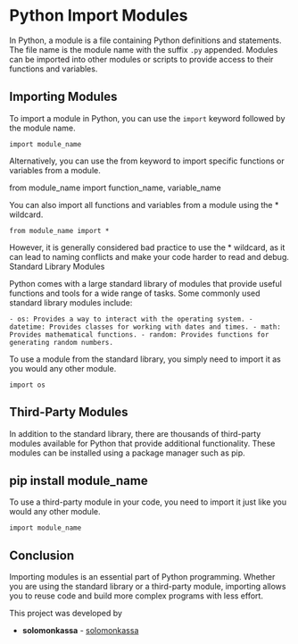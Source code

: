# Python Import Modules

In Python, a module is a file containing Python definitions and statements. The file name is the module name with the suffix `.py` appended. Modules can be imported into other modules or scripts to provide access to their functions and variables.

## Importing Modules

To import a module in Python, you can use the `import` keyword followed by the module name.


``import module_name``

Alternatively, you can use the from keyword to import specific functions or variables from a module.


from module_name import function_name, variable_name

You can also import all functions and variables from a module using the * wildcard.


``from module_name import *``

However, it is generally considered bad practice to use the * wildcard, as it can lead to naming conflicts and make your code harder to read and debug.
Standard Library Modules

Python comes with a large standard library of modules that provide useful functions and tools for a wide range of tasks. Some commonly used standard library modules include:

   ``- os: Provides a way to interact with the operating system.
     - datetime: Provides classes for working with dates and times.
     - math: Provides mathematical functions.
     - random: Provides functions for generating random numbers.``

To use a module from the standard library, you simply need to import it as you would any other module.


``import os``

## Third-Party Modules

In addition to the standard library, there are thousands of third-party modules available for Python that provide additional functionality. These modules can be installed using a package manager such as pip.


## pip install module_name

To use a third-party module in your code, you need to import it just like you would any other module.


``import module_name``

## Conclusion

Importing modules is an essential part of Python programming. Whether you are using the standard library or a third-party module, importing allows you to reuse code and build more complex programs with less effort.

This project was developed by 
- **solomonkassa** - [solomonkassa](https://github.com/solomonkassa)

